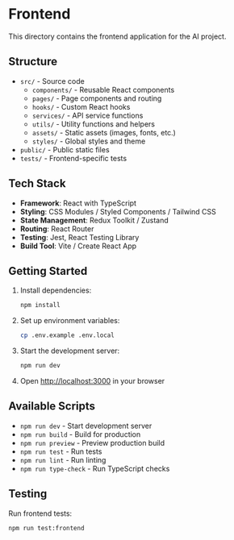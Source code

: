 # Frontend

This directory contains the frontend application for the AI project.

## Structure

- `src/` - Source code
  - `components/` - Reusable React components
  - `pages/` - Page components and routing
  - `hooks/` - Custom React hooks
  - `services/` - API service functions
  - `utils/` - Utility functions and helpers
  - `assets/` - Static assets (images, fonts, etc.)
  - `styles/` - Global styles and theme
- `public/` - Public static files
- `tests/` - Frontend-specific tests

## Tech Stack

- **Framework**: React with TypeScript
- **Styling**: CSS Modules / Styled Components / Tailwind CSS
- **State Management**: Redux Toolkit / Zustand
- **Routing**: React Router
- **Testing**: Jest, React Testing Library
- **Build Tool**: Vite / Create React App

## Getting Started

1. Install dependencies:

   ```bash
   npm install
   ```

2. Set up environment variables:

   ```bash
   cp .env.example .env.local
   ```

3. Start the development server:

   ```bash
   npm run dev
   ```

4. Open [http://localhost:3000](http://localhost:3000) in your browser

## Available Scripts

- `npm run dev` - Start development server
- `npm run build` - Build for production
- `npm run preview` - Preview production build
- `npm run test` - Run tests
- `npm run lint` - Run linting
- `npm run type-check` - Run TypeScript checks

## Testing

Run frontend tests:

```bash
npm run test:frontend
```